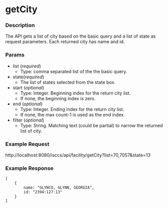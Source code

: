 # getCity
### Description  
The API gets a list of city based on the basic query and a list of state as request parameters. Each returned city has name and id.
 
### Params
* list (*required*)
  * Type: comma separated list of the the basic query.
* state(*required*)
  * The list of states selected from the state box.
* start (*optional*)
  * Type: Integer. Beginning index for the return city list.
  * If none, the beginning index is zero.
* end (*optional*)
  * Type: Integer. Ending index for the return city list.
  * If none, the max count-1 is used as the end index.
* filter (*optional*)
  * Type: String. Matching text (could be partial) to narrow the returned list of city.  


### Example Request
http://localhost:8080/isccs/api/facility/getCity?list=70,7057&state=13

### Example Response
```
[
    {
        name: "GLYNCO, GLYNN, GEORGIA",
        id: "2394:127:13"
    }
]